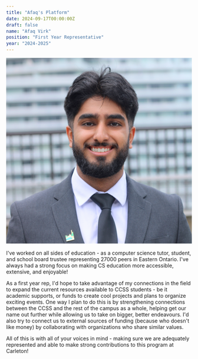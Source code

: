 ```yaml
---
title: "Afaq's Platform"
date: 2024-09-17T00:00:00Z
draft: false
name: "Afaq Virk"
position: "First Year Representative"
year: "2024-2025"
---
```


![Afaq](/images/first_year_reps/2024/afaq.png)

I've worked on all sides of education - as a computer science tutor, student, and school board trustee representing 27000 peers in Eastern Ontario. I've always had a strong focus on making CS education more accessible, extensive, and enjoyable! 

As a first year rep, I'd hope to take advantage of my connections in the field to expand the current resources available to CCSS students - be it academic supports, or funds to create cool projects and plans to organize exciting events. One way I plan to do this is by strengthening connections between the CCSS and the rest of the campus as a whole, helping get our name out further while allowing us to take on bigger, better endeavours. I'd also try to connect us to external sources of funding (because who doesn't like money) by collaborating with organizations who share similar values. 

All of this is with all of your voices in mind - making sure we are adequately represented and able to make strong contributions to this program at Carleton! 
